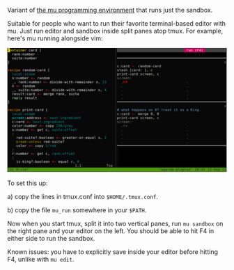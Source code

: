 Variant of [the mu programming environment](../edit) that runs just the sandbox.

Suitable for people who want to run their favorite terminal-based editor with
mu. Just run editor and sandbox inside split panes atop tmux. For example,
here's mu running alongside vim:

<img alt='tmux+vim example' src='../html/tmux-vim-sandbox.png'>

To set this up:

  a) copy the lines in tmux.conf into `$HOME/.tmux.conf`.

  b) copy the file `mu_run` somewhere in your `$PATH`.

Now when you start tmux, split it into two vertical panes, run `mu sandbox` on
the right pane and your editor on the left. You should be able to hit F4 in
either side to run the sandbox.

Known issues: you have to explicitly save inside your editor before hitting
F4, unlike with `mu edit`.
